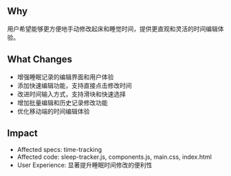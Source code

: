 ## Why
用户希望能够更方便地手动修改起床和睡觉时间，提供更直观和灵活的时间编辑体验。

## What Changes
- 增强睡眠记录的编辑界面和用户体验
- 添加快速编辑功能，支持直接点击修改时间
- 改进时间输入方式，支持滑块和快速选择
- 增加批量编辑和历史记录修改功能
- 优化移动端的时间编辑体验

## Impact
- Affected specs: time-tracking
- Affected code: sleep-tracker.js, components.js, main.css, index.html
- User Experience: 显著提升睡眠时间修改的便利性